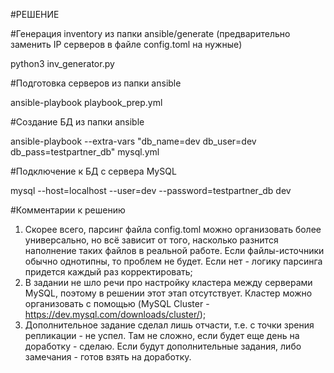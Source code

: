 ﻿#РЕШЕНИЕ

#Генерация inventory из папки ansible/generate (предварительно заменить IP серверов в файле config.toml на нужные)

python3 inv_generator.py

#Подготовка серверов из папки ansible

ansible-playbook playbook_prep.yml

#Создание БД из папки ansible

ansible-playbook --extra-vars "db_name=dev db_user=dev db_pass=testpartner_db" mysql.yml

#Подключение к БД с сервера MySQL

mysql --host=localhost --user=dev --password=testpartner_db dev

#Комментарии к решению
1) Скорее всего, парсинг файла config.toml можно организовать более универсально, но всё зависит от того, насколько разнится наполнение таких файлов в реальной работе. Если файлы-источники обычно однотипны, то проблем не будет. Если нет - логику парсинга придется каждый раз корректировать;
2) В задании не шло речи про настройку кластера между серверами MySQL, поэтому в решении этот этап отсутствует. Кластер можно организовать с помощью (MySQL Cluster - https://dev.mysql.com/downloads/cluster/);
3) Дополнительное задание сделал лишь отчасти, т.е. с точки зрения репликации - не успел. Там не сложно, если будет еще день на доработку - сделаю. Если будут дополнительные задания, либо замечания - готов взять на доработку.
